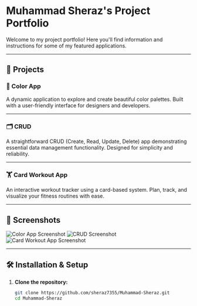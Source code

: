 # Muhammad Sheraz's Project Portfolio

Welcome to my project portfolio! Here you'll find information and instructions for some of my featured applications.

---

## 🚀 Projects

### 🎨 Color App
A dynamic application to explore and create beautiful color palettes. Built with a user-friendly interface for designers and developers.

---

### 🗂️ CRUD
A straightforward CRUD (Create, Read, Update, Delete) app demonstrating essential data management functionality. Designed for simplicity and reliability.

---

### 🏋️ Card Workout App
An interactive workout tracker using a card-based system. Plan, track, and visualize your fitness routines with ease.

---

## 📸 Screenshots

<!-- Replace these with actual images once ready -->
![Color App Screenshot](https://via.placeholder.com/400x250?text=Color+App+Screenshot)
![CRUD Screenshot](https://via.placeholder.com/400x250?text=CRUD+Screenshot)
![Card Workout App Screenshot](https://via.placeholder.com/400x250?text=Card+Workout+App+Screenshot)

---

## 🛠️ Installation & Setup

1. **Clone the repository:**
   ```bash
   git clone https://github.com/sheraz7355/Muhammad-Sheraz.git
   cd Muhammad-Sheraz
